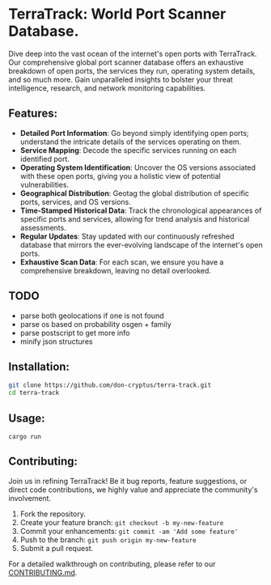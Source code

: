 # TerraTrack: World Port Scanner Database.

<!-- sudo make uninstall && sudo ./configure && sudo make && sudo make install && sudo chmod u+s /usr/local/bin/nmap  -->

<!-- ![TerraTrack Logo](https://path-to-your-logo-if-you-have-one.png) -->

Dive deep into the vast ocean of the internet's open ports with TerraTrack. Our comprehensive global port scanner database offers an exhaustive breakdown of open ports, the services they run, operating system details, and so much more. Gain unparalleled insights to bolster your threat intelligence, research, and network monitoring capabilities.

## Features:

- **Detailed Port Information**: Go beyond simply identifying open ports; understand the intricate details of the services operating on them.
- **Service Mapping**: Decode the specific services running on each identified port.
- **Operating System Identification**: Uncover the OS versions associated with these open ports, giving you a holistic view of potential vulnerabilities.
- **Geographical Distribution**: Geotag the global distribution of specific ports, services, and OS versions.
- **Time-Stamped Historical Data**: Track the chronological appearances of specific ports and services, allowing for trend analysis and historical assessments.
- **Regular Updates**: Stay updated with our continuously refreshed database that mirrors the ever-evolving landscape of the internet's open ports.
- **Exhaustive Scan Data**: For each scan, we ensure you have a comprehensive breakdown, leaving no detail overlooked.

## TODO

- parse both geolocations if one is not found
- parse os based on probability osgen + family
- parse postscript to get more info
- minify json structures

## Installation:

```bash
git clone https://github.com/don-cryptus/terra-track.git
cd terra-track
```

## Usage:

```
cargo run
```

## Contributing:

Join us in refining TerraTrack! Be it bug reports, feature suggestions, or direct code contributions, we highly value and appreciate the community's involvement.

1. Fork the repository.
2. Create your feature branch: `git checkout -b my-new-feature`
3. Commit your enhancements: `git commit -am 'Add some feature'`
4. Push to the branch: `git push origin my-new-feature`
5. Submit a pull request.

For a detailed walkthrough on contributing, please refer to our [CONTRIBUTING.md](https://github.com/don-cryptus/terra-track/CONTRIBUTING.md).
